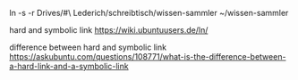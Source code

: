 
ln -s -r Drives/\#\ Lederich/schreibtisch/wissen-sammler ~/wissen-sammler


hard and symbolic link
https://wiki.ubuntuusers.de/ln/

difference between hard and symbolic link
https://askubuntu.com/questions/108771/what-is-the-difference-between-a-hard-link-and-a-symbolic-link

